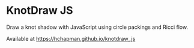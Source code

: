KnotDraw JS
======================

Draw a knot shadow with JavaScript using circle packings and Ricci flow.

Available at https://hchapman.github.io/knotdraw_js
